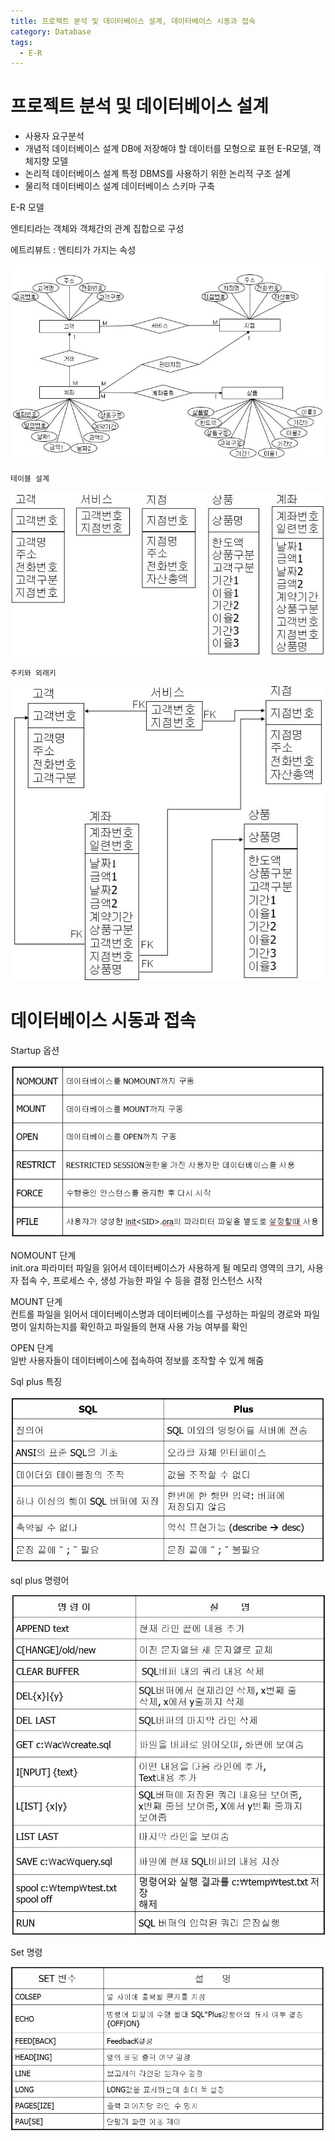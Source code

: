 ```yaml
---
title: 프로젝트 분석 및 데이터베이스 설계, 데이터베이스 시동과 접속
category: Database
tags:
  - E-R
---
```


# 프로젝트 분석 및 데이터베이스 설계

- 사용자 요구분석
- 개념적 데이터베이스 설계
  DB에 저장해야 할 데이터를 모형으로 표현
  E-R모델, 객체지향 모델
- 논리적 데이터베이스 설계
  특정 DBMS를 사용하기 위한 논리적 구조 설계
- 물리적 데이터베이스 설계
  데이터베이스 스키마 구축

E-R 모델

엔티티라는 객체와 객체간의 관계 집합으로 구성

에트리뷰트 : 엔티티가 가지는 속성

![Alt text](/assets/img/erd.jpg)

`테이블 설계`

![Alt text](/assets/img/design_table.jpg)

`주키와 외래키`

![Alt text](/assets/img/PK_FK.jpg)

# 데이터베이스 시동과 접속

Startup 옵션

![Alt text](/assets/img/startup.jpg)

NOMOUNT 단계  
 init<SID>.ora 파라미터 파일을 읽어서 데이터베이스가 사용하게 될 메모리 영역의 크기, 사용자 접속 수, 프로세스 수, 생성 가능한 파일 수 등을 결정
인스턴스 시작

MOUNT 단계  
 컨트롤 파일을 읽어서 데이터베이스명과 데이터베이스를 구성하는 파일의 경로와 파일명이 일치하는지를 확인하고 파일들의 현재 사용 가능 여부를 확인

OPEN 단계  
 일반 사용자들이 데이터베이스에 접속하여 정보를 조작할 수 있게 해줌

Sql plus 특징

![Alt text](/assets/img/sqlplus.jpg)

sql plus 명령어

![Alt text](/assets/img/plus_commend.jpg)

Set 명령

![Alt text](/assets/img/set_commend.jpg)